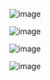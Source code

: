 ![image](https://user-images.githubusercontent.com/65653010/235273956-763e3da6-02a6-4368-8b8c-0fadc700f41b.png)

![image](https://user-images.githubusercontent.com/65653010/235274029-5fcc6f6d-3fe0-4875-962b-5359eb4c6736.png)

![image](https://user-images.githubusercontent.com/65653010/235274083-a2298eb4-ab3a-490b-ad25-6046cdd96565.png)

![image](https://user-images.githubusercontent.com/65653010/235274135-9592f33b-9a94-4a70-90ce-6bac610f5d70.png)

